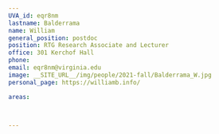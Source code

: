 ```yaml
---
UVA_id: eqr8nm
lastname: Balderrama
name: William
general_position: postdoc
position: RTG Research Associate and Lecturer
office: 301 Kerchof Hall
phone: 
email: eqr8nm@virginia.edu
image: __SITE_URL__/img/people/2021-fall/Balderrama_W.jpg 
personal_page: https://williamb.info/ 

areas:



---
```

